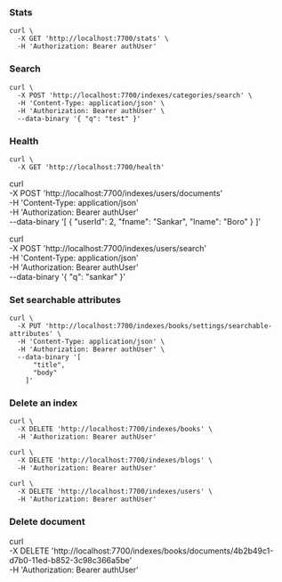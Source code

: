 ### Stats

```
curl \
  -X GET 'http://localhost:7700/stats' \
  -H 'Authorization: Bearer authUser'
```

### Search

```
curl \
  -X POST 'http://localhost:7700/indexes/categories/search' \
  -H 'Content-Type: application/json' \
  -H 'Authorization: Bearer authUser' \
  --data-binary '{ "q": "test" }'
```

### Health

```
curl \
  -X GET 'http://localhost:7700/health'
```

curl \
 -X POST 'http://localhost:7700/indexes/users/documents' \
 -H 'Content-Type: application/json' \
 -H 'Authorization: Bearer authUser' \
 --data-binary '[
{
"userId": 2,
"fname": "Sankar",
"lname": "Boro"
}
]'

curl \
 -X POST 'http://localhost:7700/indexes/users/search' \
 -H 'Content-Type: application/json' \
 -H 'Authorization: Bearer authUser' \
 --data-binary '{ "q": "sankar" }'

### Set searchable attributes

```
curl \
  -X PUT 'http://localhost:7700/indexes/books/settings/searchable-attributes' \
  -H 'Content-Type: application/json' \
  -H 'Authorization: Bearer authUser' \
  --data-binary '[
      "title",
      "body"
    ]'
```

### Delete an index

```
curl \
  -X DELETE 'http://localhost:7700/indexes/books' \
  -H 'Authorization: Bearer authUser'

curl \
  -X DELETE 'http://localhost:7700/indexes/blogs' \
  -H 'Authorization: Bearer authUser'

curl \
  -X DELETE 'http://localhost:7700/indexes/users' \
  -H 'Authorization: Bearer authUser'
```

### Delete document

curl \
 -X DELETE 'http://localhost:7700/indexes/books/documents/4b2b49c1-d7b0-11ed-b852-3c98c366a5be' \
 -H 'Authorization: Bearer authUser'
